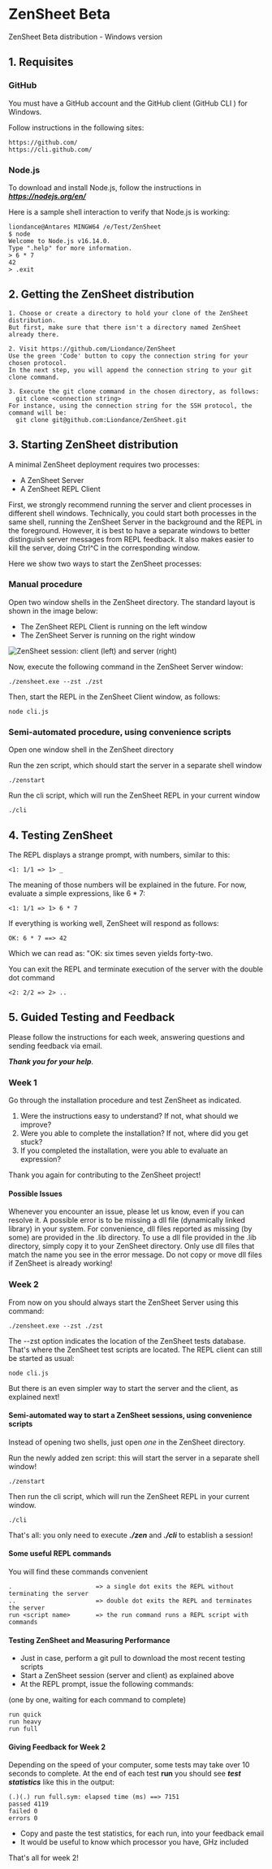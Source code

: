 # ZenSheet Beta

ZenSheet Beta distribution - Windows version

## 1. Requisites

### GitHub

You must have a GitHub account and the GitHub client (GitHub CLI ) for Windows.

Follow instructions in the following sites:

    https://github.com/
    https://cli.github.com/

### Node.js

To download and install Node.js, follow the instructions in ***https://nodejs.org/en/***

Here is a sample shell interaction to verify that Node.js is working:

    liondance@Antares MINGW64 /e/Test/ZenSheet
    $ node
    Welcome to Node.js v16.14.0.
    Type ".help" for more information.
    > 6 * 7
    42
    > .exit

## 2. Getting the ZenSheet distribution

    1. Choose or create a directory to hold your clone of the ZenSheet distribution.
    But first, make sure that there isn't a directory named ZenSheet already there.

    2. Visit https://github.com/Liondance/ZenSheet
    Use the green 'Code' button to copy the connection string for your chosen protocol.
    In the next step, you will append the connection string to your git clone command.

    3. Execute the git clone command in the chosen directory, as follows:
      git clone <connection string>
    For instance, using the connection string for the SSH protocol, the command will be:
      git clone git@github.com:Liondance/ZenSheet.git

## 3. Starting ZenSheet distribution

A minimal ZenSheet deployment requires two processes:

- A ZenSheet Server
- A ZenSheet REPL Client

First, we strongly recommend running the server and client processes in different shell windows. Technically, you could start both processes in the same shell, running the ZenSheet Server in the background and the REPL in the foreground. However, it is best to have a separate windows to better distinguish server messages from REPL feedback. It also makes easier to kill the server, doing Ctrl^C in the corresponding window.
  
Here we show two ways to start the ZenSheet processes:

### Manual procedure

Open two window shells in the ZenSheet directory. The standard layout is shown in the image below:  

- The ZenSheet REPL Client is running on the left window
- The ZenSheet Server is running on the right window

![ZenSheet session: client (left) and server (right)](session.png)

Now, execute the following command in the ZenSheet Server window:

	./zensheet.exe --zst ./zst

Then, start the REPL in the ZenSheet Client window, as follows:

	node cli.js

### Semi-automated procedure, using convenience scripts

Open one window shell in the ZenSheet directory

Run the zen script, which should start the server in a separate shell window

	./zenstart

Run the cli script, which will run the ZenSheet REPL in your current window

	./cli

## 4. Testing ZenSheet

The REPL displays a strange prompt, with numbers, similar to this:

	<1: 1/1 => 1> _

The meaning of those numbers will be explained in the future.
For now, evaluate a simple expressions, like 6 * 7:

	<1: 1/1 => 1> 6 * 7

If everything is working well, ZenSheet will respond as follows:

	OK: 6 * 7 ==> 42

Which we can read as: "OK: six times seven yields forty-two.

You can exit the REPL and terminate execution of the server with the double dot command

	<2: 2/2 => 2> ..

## 5. Guided Testing and Feedback

Please follow the instructions for each week, answering questions and sending feedback via email.

***Thank you for your help***.

### Week 1

Go through the installation procedure and test ZenSheet as indicated.

1. Were the instructions easy to understand? If not, what should we improve?
2. Were you able to complete the installation? If not, where did you get stuck?
3. If you completed the installation, were you able to evaluate an expression?

Thank you again for contributing to the ZenSheet project!

#### Possible Issues

Whenever you encounter an issue, please let us know, even if you can resolve it.
A possible error is to be missing a dll file (dynamically linked library) in your system.
For convenience, dll files reported as missing (by some) are provided in the .lib directory.
To use a dll file provided in the .lib directory, simply copy it to your ZenSheet directory.
Only use dll files that match the name you see in the error message.
Do not copy or move dll files if ZenSheet is already working!

### Week 2

From now on you should always start the ZenSheet Server using this command: 

	./zensheet.exe --zst ./zst

The --zst option indicates the location of the ZenSheet tests database.
That's where the ZenSheet test scripts are located.
The REPL client can still be started as usual:

	node cli.js

But there is an even simpler way to start the server and the client, as explained next!

#### Semi-automated way to start a ZenSheet sessions, using convenience scripts

Instead of opening two shells, just open *one* in the ZenSheet directory.

Run the newly added zen script: this will start the server in a separate shell window!

	./zenstart

Then run the cli script, which will run the ZenSheet REPL in your current window.

	./cli

That's all: you only need to execute ***./zen*** and ***./cli*** to establish a session! 

#### Some useful REPL commands

You will find these commands convenient

	.                       => a single dot exits the REPL without terminating the server
	..                      => double dot exits the REPL and terminates the server
	run <script name>       => the run command runs a REPL script with commands

#### Testing ZenSheet and Measuring Performance

- Just in case, perform a git pull to download the most recent testing scripts
- Start a ZenSheet session (server and client) as explained above
- At the REPL prompt, issue the following commands:

(one by one, waiting for each command to complete)

	run quick
	run heavy
	run full

#### Giving Feedback for Week 2

Depending on the speed of your computer, some tests may take over 10 seconds to complete.
At the end of each test **run** you should see ***test statistics*** like this in the output:

	(.)(.) run full.sym: elapsed time (ms) ==> 7151
	passed 4119
	failed 0
	errors 0


- Copy and paste the test statistics, for each run, into your feedback email
- It would be useful to know which processor you have, GHz included

That's all for week 2!
